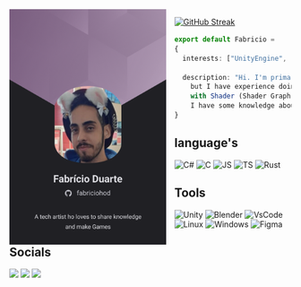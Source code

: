 <img align="left" src="./Resources/Card.png" height="420em" style="margin-right: 15px"/>

<div align="left">
   
<a href="https://git.io/streak-stats"><img src="https://streak-stats.demolab.com?user=fabriciohod&theme=catppuccin-mocha&mode=weekly&hide_longest_streak=true" alt="GitHub Streak" /></a>

  ```ts
  export default Fabricio = 
  {
    interests: ["UnityEngine", "WebDev", "MobileDev", "Programming", "Technology"],

    description: "Hi. I'm primarily a Unity game programmer, 
      but I have experience doing visual effects and working 
      with Shader (Shader Graph and HLSL). Besides game dev, 
      I have some knowledge about web and mobile dev"
  }
  ```
  
  ## language's
   ![C#](https://img.shields.io/badge/C%23-239120?style=for-the-badge&logo=c-sharp&logoColor=white)
   ![C](https://img.shields.io/badge/C-00599C?style=for-the-badge&logo=c&logoColor=white)
   ![JS](https://img.shields.io/badge/JavaScript-323330?style=for-the-badge&logo=javascript&logoColor=F7DF1E)
   ![TS](https://img.shields.io/badge/TypeScript-007ACC?style=for-the-badge&logo=typescript&logoColor=white)
   ![Rust](https://img.shields.io/badge/Rust-black?style=for-the-badge&logo=rust&logoColor=#E57324)
  

  ## Tools
  
  ![Unity](https://img.shields.io/badge/Unity-100000?style=for-the-badge&logo=unity&logoColor=white)
  ![Blender](https://img.shields.io/badge/blender-%23F5792A.svg?style=for-the-badge&logo=blender&logoColor=white)
  ![VsCode](https://img.shields.io/badge/VSCode-0078D4?style=for-the-badge&logo=visual%20studio%20code&logoColor=white)
  ![Linux](https://img.shields.io/badge/Linux-FCC624?style=for-the-badge&logo=linux&logoColor=black)
  ![Windows](https://img.shields.io/badge/Windows-0078D6?style=for-the-badge&logo=windows&logoColor=white)
  ![Figma](https://img.shields.io/badge/Figma-F24E1E?style=for-the-badge&logo=figma&logoColor=white)  
  

  ## Socials
  <div style="display: inline-block">
  <a href="https://www.linkedin.com/in/fabriciohoddev/"><img src="https://img.shields.io/badge/LinkedIn-0077B5?style=for-the-badge&logo=linkedin&logoColor=white"/><a>
  <a href="https://twitter.com/fabriciohod"><img src="https://img.shields.io/badge/Twitter-1DA1F2?style=for-the-badge&logo=twitter&logoColor=white"/><a/>
  <a href="https://www.twitch.tv/coffeesandev"><img src="https://img.shields.io/badge/Twitch-9146FF?style=for-the-badge&logo=twitch&logoColor=white"/><a/>
 
  <div/>
